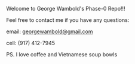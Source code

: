 Welcome to George Wambold's Phase-0 Repo!!!

Feel free to contact me if you have any questions:

email: georgewambold@gmail.com

cell: (917) 412-7945


PS. I love coffee and Vietnamese soup bowls